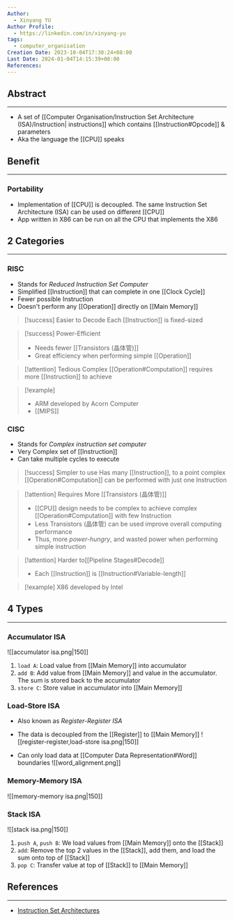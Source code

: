```yaml
---
Author:
  - Xinyang YU
Author Profile:
  - https://linkedin.com/in/xinyang-yu
tags:
  - computer_organisation
Creation Date: 2023-10-04T17:30:24+08:00
Last Date: 2024-01-04T14:15:39+08:00
References: 
---
```

## Abstract
---
- A set of [[Computer Organisation/Instruction Set Architecture (ISA)/Instruction| instructions]] which contains [[Instruction#Opcode]] & parameters
- Aka the language the [[CPU]] speaks

## Benefit
---
### Portability
- Implementation of [[CPU]] is decoupled. The same Instruction Set Architecture (ISA) can be used on different [[CPU]]
- App written in X86 can be run on all the CPU that implements the X86 


## 2 Categories
---
### RISC
- Stands for *Reduced Instruction Set Computer*
- Simplified [[Instruction]] that can complete in one [[Clock Cycle]]
- Fewer possible Instruction
- Doesn't perform any [[Operation]] directly on [[Main Memory]]
>[!success] Easier to Decode
>Each [[Instruction]] is fixed-sized

>[!success] Power-Efficient
>- Needs fewer [[Transistors (晶体管)]]
>- Great efficiency when performing simple [[Operation]]

>[!attention] Tedious
>Complex [[Operation#Computation]] requires more [[Instruction]] to achieve 

>[!example]
>- ARM developed by Acorn Computer
>- [[MIPS]]

### CISC
- Stands for *Complex instruction set computer*
- Very Complex set of [[Instruction]]
- Can take multiple cycles to execute

>[!success] Simpler to use
>Has many [[Instruction]], to a point complex [[Operation#Computation]] can be performed with just one Instruction

>[!attention] Requires More [[Transistors (晶体管)]]
>- [[CPU]] design needs to be complex to achieve complex [[Operation#Computation]] with few Instruction
>- Less Transistors (晶体管) can be used improve overall computing performance 
>- Thus, more *power-hungry*, and wasted power when performing simple instruction

>[!attention] Harder to[[Pipeline Stages#Decode]]
>- Each [[Instruction]] is [[Instruction#Variable-length]]


>[!example]
>X86 developed by Intel


## 4 Types
---
### Accumulator ISA
![[accumulator isa.png|150]]
1. ``load A``: Load value from [[Main Memory]] into accumulator
2. ``add B``: Add value from [[Main Memory]] and value in the accumulator. The sum is stored back to the accumulator
3. ``store C``: Store value in accumulator into [[Main Memory]]

### Load-Store ISA
- Also known as *Register-Register ISA*
- The data is decoupled from the [[Register]] to [[Main Memory]]
![[register-register,load-store isa.png|150]]

- Can only load data at [[Computer Data Representation#Word]] boundaries
![[word_alignment.png]]


### Memory-Memory ISA
![[memory-memory isa.png|150]]

### Stack ISA
![[stack isa.png|150]]
1. ``push A``, ``push B``: We load values from [[Main Memory]] onto the [[Stack]]
2. ``add``: Remove the top 2 values in the [[Stack]], add them, and load the sum onto top of [[Stack]]
3. ``pop C``: Transfer value at top of [[Stack]] to [[Main Memory]]

## References
---
- [Instruction Set Architectures](https://youtu.be/1KTW32xSs_k)
